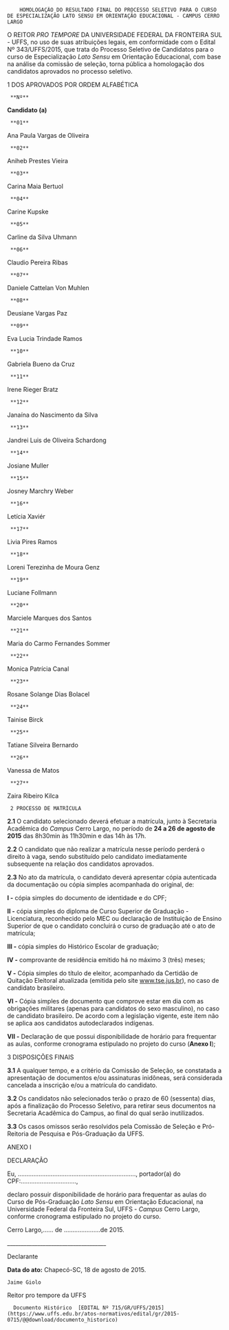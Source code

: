         HOMOLOGAÇÃO DO RESULTADO FINAL DO PROCESSO SELETIVO PARA O CURSO DE ESPECIALIZAÇÃO LATO SENSU EM ORIENTAÇÃO EDUCACIONAL - CAMPUS CERRO LARGO  

O REITOR *PRO TEMPORE* DA UNIVERSIDADE FEDERAL DA FRONTEIRA SUL - UFFS, no uso de suas atribuições legais, em conformidade com o Edital Nº 343/UFFS/2015, que trata do Processo Seletivo de Candidatos para o curso de Especialização *Lato Sensu* em Orientação Educacional, com base na análise da comissão de seleção, torna pública a homologação dos candidatos aprovados no processo seletivo.

 1 DOS APROVADOS POR ORDEM ALFABÉTICA

     **Nº**

   **Candidato (a)**

     **01**

   Ana Paula Vargas de Oliveira

     **02**

   Aniheb Prestes Vieira

     **03**

   Carina Maia Bertuol

     **04**

   Carine Kupske

     **05**

   Carline da Silva Uhmann

     **06**

   Claudio Pereira Ribas

     **07**

   Daniele Cattelan Von Muhlen

     **08**

   Deusiane Vargas Paz

     **09**

   Eva Lucia Trindade Ramos

     **10**

   Gabriela Bueno da Cruz

     **11**

   Irene Rieger Bratz

     **12**

   Janaína do Nascimento da Silva

     **13**

   Jandrei Luis de Oliveira Schardong

     **14**

   Josiane Muller

     **15**

   Josney Marchry Weber

     **16**

   Letícia Xaviér

     **17**

   Livia Pires Ramos

     **18**

   Loreni Terezinha de Moura Genz

     **19**

   Luciane Follmann

     **20**

   Marciele Marques dos Santos

     **21**

   Maria do Carmo Fernandes Sommer

     **22**

   Monica Patrícia Canal

     **23**

   Rosane Solange Dias Bolacel

     **24**

   Tainise Birck

     **25**

   Tatiane Silveira Bernardo

     **26**

   Vanessa de Matos

     **27**

   Zaira Ribeiro Kilca

     2 PROCESSO DE MATRÍCULA

 **2.1** O candidato selecionado deverá efetuar a matrícula, junto à Secretaria Acadêmica do *Campus* Cerro Largo, no período de **24 a 26 de agosto de 2015** das 8h30min às 11h30min e das 14h às 17h.

 **2.2** O candidato que não realizar a matrícula nesse período perderá o direito à vaga, sendo substituído pelo candidato imediatamente subsequente na relação dos candidatos aprovados.

 **2.3** No ato da matrícula, o candidato deverá apresentar cópia autenticada da documentação ou cópia simples acompanhada do original, de:

 **I -** cópia simples do documento de identidade e do CPF;

 **II -** cópia simples do diploma de Curso Superior de Graduação - Licenciatura, reconhecido pelo MEC ou declaração de Instituição de Ensino Superior de que o candidato concluirá o curso de graduação até o ato de matrícula;

 **III -** cópia simples do Histórico Escolar de graduação;

 **IV -** comprovante de residência emitido há no máximo 3 (três) meses;

 **V -** Cópia simples do título de eleitor, acompanhado da Certidão de Quitação Eleitoral atualizada (emitida pelo site www.tse.jus.br), no caso de candidato brasileiro.

 **VI -** Cópia simples de documento que comprove estar em dia com as obrigações militares (apenas para candidatos do sexo masculino), no caso de candidato brasileiro. De acordo com a legislação vigente, este item não se aplica aos candidatos autodeclarados indígenas.

 **VII -** Declaração de que possui disponibilidade de horário para frequentar as aulas, conforme cronograma estipulado no projeto do curso (**Anexo I**);

 3 DISPOSIÇÕES FINAIS

 **3.1** A qualquer tempo, e a critério da Comissão de Seleção, se constatada a apresentação de documentos e/ou assinaturas inidôneas, será considerada cancelada a inscrição e/ou a matrícula do candidato.

 **3.2** Os candidatos não selecionados terão o prazo de 60 (sessenta) dias, após a finalização do Processo Seletivo, para retirar seus documentos na Secretaria Acadêmica do Campus, ao final do qual serão inutilizados.

 **3.3** Os casos omissos serão resolvidos pela Comissão de Seleção e Pró-Reitoria de Pesquisa e Pós-Graduação da UFFS.

  

 ANEXO I

 DECLARAÇÃO

 Eu, ...................................................................., portador(a) do CPF:................................,

 declaro possuir disponibilidade de horário para frequentar as aulas do Curso de Pós-Graduação *Lato Sensu* em Orientação Educacional, na Universidade Federal da Fronteira Sul, UFFS - *Campus* Cerro Largo, conforme cronograma estipulado no projeto do curso.

 Cerro Largo,...... de .....................de 2015.

 \_\_\_\_\_\_\_\_\_\_\_\_\_\_\_\_\_\_\_\_\_\_\_\_\_\_\_\_\_\_\_\_\_\_\_\_

 Declarante

  

   **Data do ato:** Chapecó-SC, 18 de agosto de 2015.   
 

    Jaime Giolo   
 Reitor pro tempore da UFFS 

      Documento Histórico  [EDITAL Nº 715/GR/UFFS/2015](https://www.uffs.edu.br/atos-normativos/edital/gr/2015-0715/@@download/documento_historico)     
      